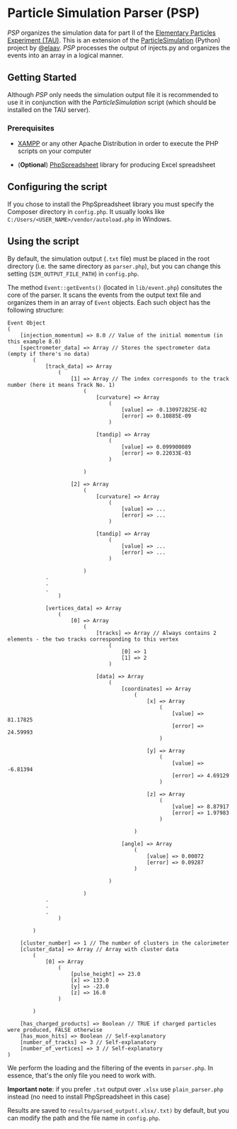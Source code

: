 # Particle Simulation Parser (PSP)

*PSP* organizes the simulation data for part II of the [Elementary Particles Experiment (TAU)](https://m.tau.ac.il/~lab3/PARTICLES/particles.html). This is an extension of the [ParticleSimulation](https://github.com/elaav/ParticleSimulation) (Python) project by @[elaav](https://github.com/elaav). *PSP* processes the output of injects.py and organizes the events into an array in a logical manner.

## Getting Started

Although *PSP* only needs the simulation output file it is recommended to use it in conjunction with the *ParticleSimulation* script (which should be installed on the TAU server).

### Prerequisites

* [XAMPP](https://www.apachefriends.org/index.html) or any other Apache Distribution in order to execute the PHP scripts on your computer

* (**Optional**) [PhpSpreadsheet](https://phpspreadsheet.readthedocs.io/en/latest/#installation) library for producing Excel spreadsheet

## Configuring the script

If you chose to install the PhpSpreadsheet library you must specify the Composer directory in `config.php`. It usually looks like `C:/Users/<USER_NAME>/vendor/autoload.php` in Windows.

## Using the script

By default, the simulation output (`.txt` file) must be placed in the root directory (i.e. the same directory as `parser.php`), but you can change this setting (`SIM_OUTPUT_FILE_PATH`) in `config.php`. 

The method `Event::getEvents()` (located in `lib/event.php`) consitutes the core of the parser. It scans the events from the output text file and organizes them in an array of `Event` objects. Each such object has the following structure:

```
Event Object
(
    [injection_momentum] => 8.0 // Value of the initial momentum (in this example 8.0)
    [spectrometer_data] => Array // Stores the spectrometer data (empty if there's no data)
        (
            [track_data] => Array
                (
                    [1] => Array // The index corresponds to the track number (here it means Track No. 1)
                        (
                            [curvature] => Array
                                (
                                    [value] => -0.130972825E-02
                                    [error] => 0.10885E-09
                                )

                            [tandip] => Array
                                (
                                    [value] => 0.099900089
                                    [error] => 0.22033E-03
                                )

                        )

                    [2] => Array
                        (
                            [curvature] => Array
                                (
                                    [value] => ...
                                    [error] => ...
                                )

                            [tandip] => Array
                                (
                                    [value] => ...
                                    [error] => ...
                                )

                        )
			.
			.
			.
                )

            [vertices_data] => Array
                (
                    [0] => Array
                        (
                            [tracks] => Array // Always contains 2 elements - the two tracks corresponding to this vertex
                                (
                                    [0] => 1
                                    [1] => 2
                                )

                            [data] => Array
                                (
                                    [coordinates] => Array
                                        (
                                            [x] => Array
                                                (
                                                    [value] => 81.17825
                                                    [error] => 24.59993
                                                )

                                            [y] => Array
                                                (
                                                    [value] => -6.81394
                                                    [error] => 4.69129
                                                )

                                            [z] => Array
                                                (
                                                    [value] => 8.87917
                                                    [error] => 1.97983
                                                )

                                        )

                                    [angle] => Array
                                        (
                                            [value] => 0.00072
                                            [error] => 0.09287
                                        )

                                )

                        )
			.
			.
			.
                )

        )

    [cluster_number] => 1 // The number of clusters in the calorimeter
    [cluster_data] => Array // Array with cluster data
        (
            [0] => Array
                (
                    [pulse_height] => 23.0
                    [x] => 133.0
                    [y] => -23.0
                    [z] => 16.0
                )

        )

    [has_charged_products] => Boolean // TRUE if charged particles were produced, FALSE otherwise
    [has_muon_hits] => Boolean // Self-explanatory
    [number_of_tracks] => 3 // Self-explanatory
    [number_of_vertices] => 3 // Self-explanatory
)
```


We perform the loading and the filtering of the events in `parser.php`. In essence, that's the only file you need to work with.

**Important note**: if you prefer `.txt` output over `.xlsx` use `plain_parser.php` instead (no need to install PhpSpreadsheet in this case)

Results are saved to `results/parsed_output(.xlsx/.txt)` by default, but you can modify the path and the file name in `config.php`.
